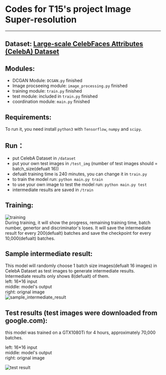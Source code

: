 # Codes for T15's project Image Super-resolution
----


## Dataset: [Large-scale CelebFaces Attributes (CelebA) Dataset](http://mmlab.ie.cuhk.edu.hk/projects/CelebA.html)  
  
## Modules:

- DCGAN Module: `DCGAN.py`   finished  
- Image procseeing module: `image_processing.py`  finished  
- training module: `train.py`  finished
- test module: included in `train.py`      finished  
- coordination module: `main.py`     finished  

## Requirements:  

To run it, you need install `python3` with `Tensorflow`, `numpy` and `scipy`.  
  
## Run：

- put CelebA Dataset in `/dataset`  
- put your own test images in `/test_img` (number of test images should = batch_size(defualt 16))  
- defualt training time is 240 minutes, you can change it in `train.py`  
- to train the model run: `python main.py train`  
- to use your own image to test the model run: `python main.py test`   
- intermediate results are saved in `/train`   

## Training:  

![training](https://github.com/tangni31/tensorflow/blob/master/project%20code/training.png?raw=true)  
During training, it will show the progress,  remaining training time, batch number, genertor and discriminator's loses.
It will save the intermediate result for every 200(defualt) batches and save the checkpoint for every 10,000(defualt) batches.  
  
## Sample intermediate result:  

This model will randomly choose 1 batch size images(defualt 16 images) in CelebA Dataset as test images to generate intermediate results. Intermediate results only shows 8(defualt) of them.   
left: 16*16 input       
middle: model's output      
right: orignal image  
![sample_intermediate_result](https://github.com/tangni31/tensorflow/blob/master/project%20code/sample_intermediate_result.png?raw=true)


## Test results (test images were downloaded from google.com):

this model was trained on a GTX1080Ti for 4 hours, approximately 70,000 batches.

left: 16*16 input       
middle: model's output      
right: orignal image  

![test result](https://github.com/tangni31/tensorflow/raw/master/project%20code/test_img/test_result.png)
